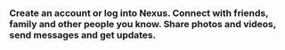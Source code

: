 ### Create an account or log into Nexus. Connect with friends, family and other people you know. Share photos and videos, send messages and get updates.
